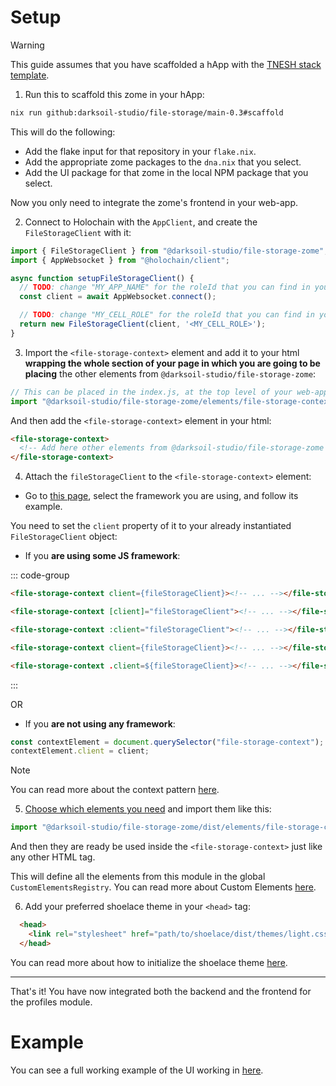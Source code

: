 # Setup

> [!WARNING]
> This guide assumes that you have scaffolded a hApp with the [TNESH stack template](https://darksoil.studio/tnesh-stack).

1. Run this to scaffold this zome in your hApp:

```bash
nix run github:darksoil-studio/file-storage/main-0.3#scaffold
```

This will do the following:
  - Add the flake input for that repository in your `flake.nix`.
  - Add the appropriate zome packages to the `dna.nix` that you select.
  - Add the UI package for that zome in the local NPM package that you select.

Now you only need to integrate the zome's frontend in your web-app.

2. Connect to Holochain with the `AppClient`, and create the `FileStorageClient` with it:

```js
import { FileStorageClient } from "@darksoil-studio/file-storage-zome";
import { AppWebsocket } from "@holochain/client";

async function setupFileStorageClient() {
  // TODO: change "MY_APP_NAME" for the roleId that you can find in your "happ.yaml"
  const client = await AppWebsocket.connect();

  // TODO: change "MY_CELL_ROLE" for the roleId that you can find in your "happ.yaml"
  return new FileStorageClient(client, '<MY_CELL_ROLE>');
}
```

3. Import the `<file-storage-context>` element and add it to your html **wrapping the whole section of your page in which you are going to be placing** the other elements from `@darksoil-studio/file-storage-zome`:

```js
// This can be placed in the index.js, at the top level of your web-app.
import "@darksoil-studio/file-storage-zome/elements/file-storage-context.js";
```

And then add the `<file-storage-context>` element in your html:

```html
<file-storage-context>
  <!-- Add here other elements from @darksoil-studio/file-storage-zome -->
</file-storage-context>
```

4. Attach the `fileStorageClient` to the `<file-storage-context>` element:

- Go to [this page](https://darksoil.studio/tnesh-stack/integrating-with-frameworks/), select the framework you are using, and follow its example.

You need to set the `client` property of it to your already instantiated `FileStorageClient` object:

- If you **are using some JS framework**:

::: code-group
```html [React]
<file-storage-context client={fileStorageClient}><!-- ... --></file-storage-context>
```

```html [Angular]
<file-storage-context [client]="fileStorageClient"><!-- ... --></file-storage-context>
```

```html [Vue]
<file-storage-context :client="fileStorageClient"><!-- ... --></file-storage-context>
```

```html [Svelte]
<file-storage-context client={fileStorageClient}><!-- ... --></file-storage-context>
```

```html [Lit]
<file-storage-context .client=${fileStorageClient}><!-- ... --></file-storage-context>
```
:::

OR

- If you **are not using any framework**:

```js
const contextElement = document.querySelector("file-storage-context");
contextElement.client = client;
```

> [!NOTE]
> You can read more about the context pattern [here](https://darksoil.studio/tnesh-stack/guides/custom-elements#context).

5. [Choose which elements you need](?path=/docs/frontend-elements) and import them like this:

```js
import "@darksoil-studio/file-storage-zome/dist/elements/file-storage-context.js";
```

And then they are ready be used inside the `<file-storage-context>` just like any other HTML tag.

This will define all the elements from this module in the global `CustomElementsRegistry`. You can read more about Custom Elements [here](https://developers.google.com/web/fundamentals/web-components/customelements).

6. Add your preferred shoelace theme in your `<head>` tag:

```html
  <head>
    <link rel="stylesheet" href="path/to/shoelace/dist/themes/light.css" />
  </head>
```

You can read more about how to initialize the shoelace theme [here](https://shoelace.style/getting-started/themes?id=activating-themes).

---

That's it! You have now integrated both the backend and the frontend for the profiles module.

# Example

You can see a full working example of the UI working in [here](https://github.com/darksoil-studio/file-storage-zome/blob/main/ui/demo/index.html).


